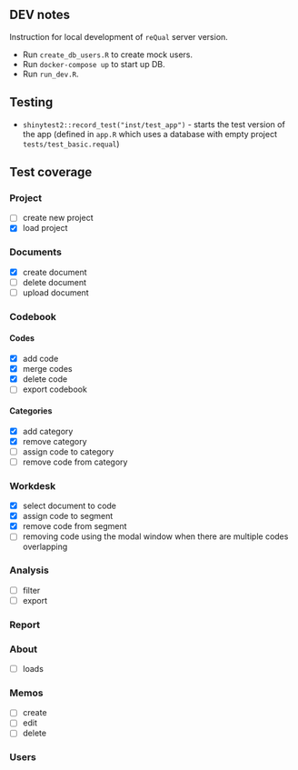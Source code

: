 ## DEV notes

Instruction for local development of `reQual` server version.
  
- Run `create_db_users.R` to create mock users. 
- Run `docker-compose up` to start up DB. 
- Run `run_dev.R`. 

## Testing

- `shinytest2::record_test("inst/test_app")` - starts the test version of the app 
(defined in `app.R` which uses a database with empty project `tests/test_basic.requal`)

## Test coverage

### Project
- [ ] create new project
- [x] load project

### Documents
- [x] create document
- [ ] delete document
- [ ] upload document

### Codebook
#### Codes
- [x] add code
- [x] merge codes
- [x] delete code
- [ ] export codebook

#### Categories
- [x] add category
- [x] remove category
- [ ] assign code to category
- [ ] remove code from category

### Workdesk
- [x] select document to code
- [x] assign code to segment
- [x] remove code from segment
- [ ] removing code using the modal window when there are multiple codes overlapping 

### Analysis
- [ ] filter 
- [ ] export

### Report

### About
- [ ] loads

### Memos
- [ ] create
- [ ] edit
- [ ] delete

### Users
